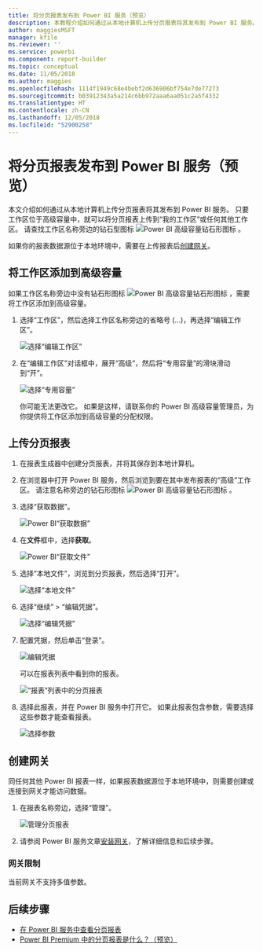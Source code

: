 ```yaml
---
title: 将分页报表发布到 Power BI 服务（预览）
description: 本教程介绍如何通过从本地计算机上传分页报表将其发布到 Power BI 服务。
author: maggiesMSFT
manager: kfile
ms.reviewer: ''
ms.service: powerbi
ms.component: report-builder
ms.topic: conceptual
ms.date: 11/05/2018
ms.author: maggies
ms.openlocfilehash: 1114f1949c68e4bebf2d636906bf754e7de77273
ms.sourcegitcommit: b03912343a5a214c6bb972aaa6aa051c2a5f4332
ms.translationtype: HT
ms.contentlocale: zh-CN
ms.lasthandoff: 12/05/2018
ms.locfileid: "52900258"
---
```

# <a name="publish-a-paginated-report-to-the-power-bi-service-preview"></a>将分页报表发布到 Power BI 服务（预览）

本文介绍如何通过从本地计算机上传分页报表将其发布到 Power BI 服务。 只要工作区位于高级容量中，就可以将分页报表上传到“我的工作区”或任何其他工作区。 请查找工作区名称旁边的钻石型图标 ![Power BI 高级容量钻石形图标](media/paginated-reports-save-to-power-bi-service/premium-diamond.png) 。 

如果你的报表数据源位于本地环境中，需要在上传报表后[创建网关](#create-a-gateway-to-an-on-premises-data-source)。

## <a name="add-a-workspace-to-a-premium-capacity"></a>将工作区添加到高级容量

如果工作区名称旁边中没有钻石形图标 ![Power BI 高级容量钻石形图标](media/paginated-reports-save-to-power-bi-service/premium-diamond.png) ，需要将工作区添加到高级容量。 

1. 选择“工作区”，然后选择工作区名称旁边的省略号 (...)，再选择“编辑工作区”。

    ![选择“编辑工作区”](media/paginated-reports-save-to-power-bi-service/power-bi-paginated-edit-workspace.png)

1. 在“编辑工作区”对话框中，展开“高级”，然后将“专用容量”的滑块滑动到“开”。

    ![选择“专用容量”](media/paginated-reports-save-to-power-bi-service/power-bi-paginated-edit-workspace-dialog.png)

   你可能无法更改它。 如果是这样，请联系你的 Power BI 高级容量管理员，为你提供将工作区添加到高级容量的分配权限。


## <a name="upload-a-paginated-report"></a>上传分页报表

1. 在报表生成器中创建分页报表，并将其保存到本地计算机。

1. 在浏览器中打开 Power BI 服务，然后浏览到要在其中发布报表的“高级”工作区。 请注意名称旁边的钻石形图标 ![Power BI 高级容量钻石形图标](media/paginated-reports-save-to-power-bi-service/premium-diamond.png) 。 

1. 选择“获取数据”。

    ![Power BI“获取数据”](media/paginated-reports-save-to-power-bi-service/power-bi-paginated-get-data.png)

1. 在**文件**框中，选择**获取**。

    ![Power BI“获取文件”](media/paginated-reports-save-to-power-bi-service/power-bi-paginated-files-get.png)

1. 选择“本地文件”，浏览到分页报表，然后选择“打开”。

    ![选择“本地文件”](media/paginated-reports-save-to-power-bi-service/power-bi-paginated-local-file.png)

1. 选择“继续” > “编辑凭据”。

    ![选择“编辑凭据”](media/paginated-reports-save-to-power-bi-service/power-bi-paginated-select-edit-credentials.png)

1. 配置凭据，然后单击“登录”。

    ![编辑凭据](media/paginated-reports-save-to-power-bi-service/power-bi-paginated-credentials.png)

   可以在报表列表中看到你的报表。

    ![“报表”列表中的分页报表](media/paginated-reports-save-to-power-bi-service/power-bi-paginated-wwi-report.png)

1. 选择此报表，并在 Power BI 服务中打开它。 如果此报表包含参数，需要选择这些参数才能查看报表。
 
    ![选择参数](media/paginated-reports-save-to-power-bi-service/power-bi-paginated-select-parameters.png)

## <a name="create-a-gateway"></a>创建网关

同任何其他 Power BI 报表一样，如果报表数据源位于本地环境中，则需要创建或连接到网关才能访问数据。

1. 在报表名称旁边，选择“管理”。

   ![管理分页报表](media/paginated-reports-save-to-power-bi-service/power-bi-paginated-manage.png)

1. 请参阅 Power BI 服务文章[安装网关](service-gateway-install.md)，了解详细信息和后续步骤。

### <a name="gateway-limitations"></a>网关限制

当前网关不支持多值参数。


## <a name="next-steps"></a>后续步骤

- [在 Power BI 服务中查看分页报表](paginated-reports-view-power-bi-service.md)
- [Power BI Premium 中的分页报表是什么？（预览）](paginated-reports-report-builder-power-bi.md)

